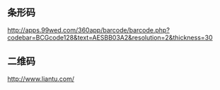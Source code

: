 ## 条形码
http://apps.99wed.com/360app/barcode/barcode.php?codebar=BCGcode128&text=AESBB03A2&resolution=2&thickness=30


## 二维码
http://www.liantu.com/
